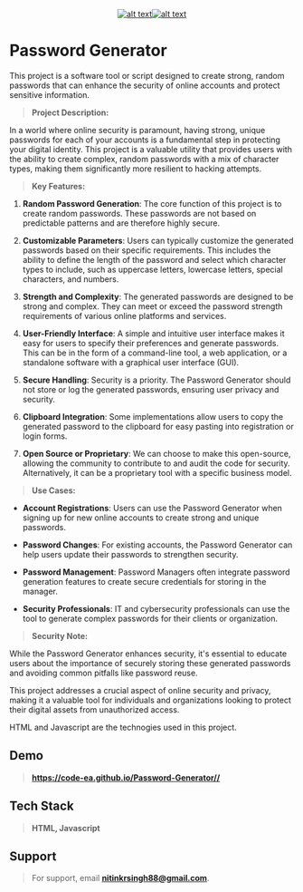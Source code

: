  <span align="center"> 
   
<a href="https://www.linkedin.com/in/ncodes/">![alt text](https://img.shields.io/badge/Linkedin-blue?styele=&logo=linkedin)</a><a href="https://github.com/code-ea">![ alt text](https://img.shields.io/badge/Github-black?styele=&logo=github)</a>
   
 </span>


# Password Generator

This project is a software tool or script designed to create strong, random passwords that can enhance the security of online accounts and protect sensitive information.

>**Project Description:**

In a world where online security is paramount, having strong, unique passwords for each of your accounts is a fundamental step in protecting your digital identity. This project is a valuable utility that provides users with the ability to create complex, random passwords with a mix of character types, making them significantly more resilient to hacking attempts.

>**Key Features:**

1. **Random Password Generation**: The core function of this project is to create random passwords. These passwords are not based on predictable patterns and are therefore highly secure.

2. **Customizable Parameters**: Users can typically customize the generated passwords based on their specific requirements. This includes the ability to define the length of the password and select which character types to include, such as uppercase letters, lowercase letters, special characters, and numbers.

3. **Strength and Complexity**: The generated passwords are designed to be strong and complex. They can meet or exceed the password strength requirements of various online platforms and services.

4. **User-Friendly Interface**: A simple and intuitive user interface makes it easy for users to specify their preferences and generate passwords. This can be in the form of a command-line tool, a web application, or a standalone software with a graphical user interface (GUI).

5. **Secure Handling**: Security is a priority. The Password Generator should not store or log the generated passwords, ensuring user privacy and security.

6. **Clipboard Integration**: Some implementations allow users to copy the generated password to the clipboard for easy pasting into registration or login forms.

7. **Open Source or Proprietary**: We can choose to make this open-source, allowing the community to contribute to and audit the code for security. Alternatively, it can be a proprietary tool with a specific business model.

>**Use Cases:**

- **Account Registrations**: Users can use the Password Generator when signing up for new online accounts to create strong and unique passwords.

- **Password Changes**: For existing accounts, the Password Generator can help users update their passwords to strengthen security.

- **Password Management**: Password Managers often integrate password generation features to create secure credentials for storing in the manager.

- **Security Professionals**: IT and cybersecurity professionals can use the tool to generate complex passwords for their clients or organization.

>**Security Note:**

While the Password Generator enhances security, it's essential to educate users about the importance of securely storing these generated passwords and avoiding common pitfalls like password reuse.

This project addresses a crucial aspect of online security and privacy, making it a valuable tool for individuals and organizations looking to protect their digital assets from unauthorized access.

HTML and Javascript are the technogies used in this project.

## Demo

> **https://code-ea.github.io/Password-Generator//**

## Tech Stack

> **HTML, Javascript**

## Support

> For support, email **nitinkrsingh88@gmail.com**.
